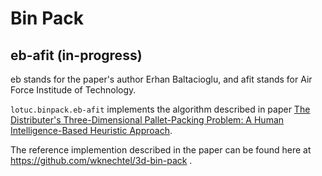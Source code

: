 # Bin Pack

## eb-afit (in-progress)

eb stands for the paper's author Erhan Baltacioglu, and afit stands for Air
Force Institude of Technology.

`lotuc.binpack.eb-afit` implements the algorithm described in paper
[The Distributer's Three-Dimensional Pallet-Packing Problem: A Human Intelligence-Based Heuristic Approach](https://scholar.afit.edu/etd/4563/).

The reference implemention described in the paper can be found here at
https://github.com/wknechtel/3d-bin-pack .
